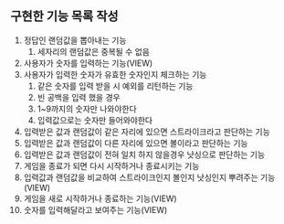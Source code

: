 ## 구현한 기능 목록 작성
1. 정답인 랜덤값을 뽑아내는 기능
    1. 세자리의 랜덤값은 중복될 수 없음
2. 사용자가 숫자를 입력하는 기능(VIEW)
3. 사용자가 입력한 숫자가 유효한 숫자인지 체크하는 기능
   1. 같은 숫자를 입력 받을 시 예외를 리턴하는 기능
   2. 빈 공백을 입력 했을 경우
   3. 1~9까지의 숫자만 나와야한다
   4. 입력값으로는 숫자만 들어와야한다
4. 입력받은 값과 랜덤값이 같은 자리에 있으면 스트라이크라고 판단하는 기능
5. 입력받은 값과 랜덤값이 다른 자리에 있으면 볼이라고 판단하는 기능
6. 입력받은 값과 랜덤값이 전혀 일치 하지 않을경우 낫싱으로 판단하는 기능
7. 게임을 종료가 되면 다시 시작하거나 종료시키는 기능
8. 입력값과 랜덤값을 비교하여 스트라이크인지 볼인지 낫싱인지 뿌려주는 기능(VIEW)
9. 게임을 새로 시작하거나 종료하는 기능(VIEW)
10. 숫자를 입력해달라고 보여주는 기능(VIEW)
